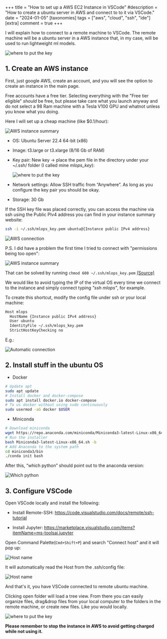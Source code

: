+++
title = "How to set up a AWS EC2 Instance in VSCode"
#description = "How to create a ubuntu server in AWS and connect to to it via VSCode."
date = "2024-01-05"
[taxonomies]
tags = ["aws", "cloud", "ssh", "ide"]
[extra]
comment = true
+++


I will explain how to connect to a remote machine to VSCode. The remote machine will be a ubuntu server in a AWS instance that, in my case, will be used to run lightweight ml models.

![where to put the key](./images/vscode.png)

## 1. Create an AWS instance

First, just google AWS, create an account, and you will see the option to create an instance in the main page.

Free accounts have a free tier. Selecting everything with the "Free tier eligible" _should_ be free, but please take care what you launch anyway and do not select a 98 Ram machine with a Tesla V100 GPU and whatnot unless you know what you doing.

Here I will set up a cheap machine (like $0.1/hour):

![AWS instance summary](./images/aws_instance.png)

- OS: Ubuntu Server 22.4 64-bit (x86)
- Image: t3.large or t3.xlarge (8/16 Gb of RAM)
- Key pair: New key -> place the pem file in the directory under your ~/.ssh/ folder (I called mine _mlops_key_):

  ![where to put the key](./images/ssh_folder.png)

- Network settings: Allow SSH traffic from “Anywhere”. As long as you configure the key pair you should be okay.
- Storage: 30 Gb

If the SSH key file was placed correctly, you can access the machine via ssh using the Public PIv4 address you can find in your instance summary website:

```bash
ssh -i ~/.ssh/mlops_key.pem ubuntu@{Instance public IPv4 address}
```

![AWS connection](./images/aws_connection.png)

P.S. I did have a problem the first time I tried to connect with "permissions being too open":

![AWS instance summary](./images/permission_too_open.png)

That can be solved by running `chmod 600 ~/.ssh/mlops_key.pem` [(Source)](https://stackoverflow.com/questions/9270734/ssh-permissions-are-too-open)

We would like to avoid typing the IP of the virtual OS every time we connect to the instance and simply connect typing _"ssh mlops"_, for example.

To create this shortcut, modify the config file under ssh or your local machine:

```bash
Host mlops
  HostName {Instance public IPv4 address}
  User ubuntu
  IdentityFile ~/.ssh/mlops_key.pem
  StrictHostKeyChecking no
```

E.g.:

![Automatic connection](./images/automatic_connection.png)

## 2. Install stuff in the ubuntu OS

- Docker

```bash
# Update apt
sudo apt update
# Install docker and docker-compose
sudo apt install docker.io docker-compose
# To us docker without using sudo continuously
sudo usermod -aG docker $USER
```

- Miniconda

```bash
# Download miniconda
wget https://repo.anaconda.com/miniconda/Miniconda3-latest-Linux-x86_64.sh
# Run the installer
bash Miniconda3-latest-Linux-x86_64.sh -b
# Add Anaconda to the system path
cd miniconda3/bin
./conda init bash
```

After this, “which python” should point out to the anaconda version:

![Which python](./images/which_python.png)

## 3. Configure VSCode

Open VSCode locally and install the following:

- Install Remote-SSH: https://code.visualstudio.com/docs/remote/ssh-tutorial

- Install Jupyter: https://marketplace.visualstudio.com/items?itemName=ms-toolsai.jupyter

Open Command Palette(`Cmd+Shift+P`) and search "Connect host" and it will pop up:

![Host name](./images/vscode_ssh.png)

It will automatically read the Host from the .ssh/config file:

![Host name](./images/host_name.png)

And that's it, you have VSCode connected to remote ubuntu machine.

Clicking open folder will load a tree view. From there you can easily organize files, drag&drop files from your local computer to the folders in the remote machine, or create new files. Like you would locally.

![where to put the key](./images/vscode.png)

**Please remember to stop the instance in AWS to avoid getting charged while not using it.**
